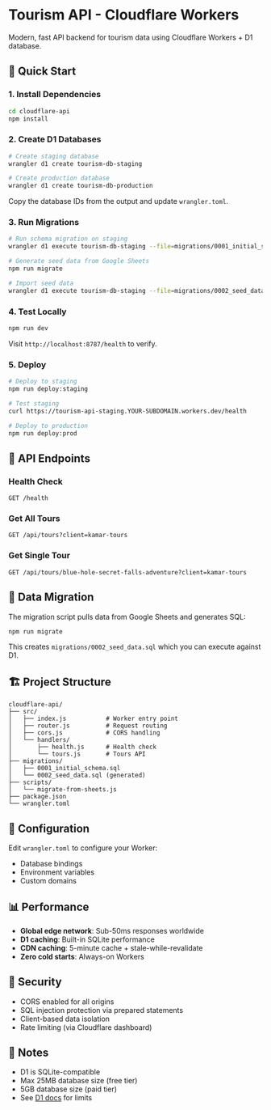 # Tourism API - Cloudflare Workers

Modern, fast API backend for tourism data using Cloudflare Workers + D1 database.

## 🚀 Quick Start

### 1. Install Dependencies
```bash
cd cloudflare-api
npm install
```

### 2. Create D1 Databases
```bash
# Create staging database
wrangler d1 create tourism-db-staging

# Create production database
wrangler d1 create tourism-db-production
```

Copy the database IDs from the output and update `wrangler.toml`.

### 3. Run Migrations
```bash
# Run schema migration on staging
wrangler d1 execute tourism-db-staging --file=migrations/0001_initial_schema.sql

# Generate seed data from Google Sheets
npm run migrate

# Import seed data
wrangler d1 execute tourism-db-staging --file=migrations/0002_seed_data.sql
```

### 4. Test Locally
```bash
npm run dev
```

Visit `http://localhost:8787/health` to verify.

### 5. Deploy
```bash
# Deploy to staging
npm run deploy:staging

# Test staging
curl https://tourism-api-staging.YOUR-SUBDOMAIN.workers.dev/health

# Deploy to production
npm run deploy:prod
```

## 📡 API Endpoints

### Health Check
```
GET /health
```

### Get All Tours
```
GET /api/tours?client=kamar-tours
```

### Get Single Tour
```
GET /api/tours/blue-hole-secret-falls-adventure?client=kamar-tours
```

## 🔄 Data Migration

The migration script pulls data from Google Sheets and generates SQL:

```bash
npm run migrate
```

This creates `migrations/0002_seed_data.sql` which you can execute against D1.

## 🏗️ Project Structure

```
cloudflare-api/
├── src/
│   ├── index.js           # Worker entry point
│   ├── router.js          # Request routing
│   ├── cors.js            # CORS handling
│   └── handlers/
│       ├── health.js      # Health check
│       └── tours.js       # Tours API
├── migrations/
│   ├── 0001_initial_schema.sql
│   └── 0002_seed_data.sql (generated)
├── scripts/
│   └── migrate-from-sheets.js
├── package.json
└── wrangler.toml
```

## 🔧 Configuration

Edit `wrangler.toml` to configure your Worker:
- Database bindings
- Environment variables
- Custom domains

## 📊 Performance

- **Global edge network**: Sub-50ms responses worldwide
- **D1 caching**: Built-in SQLite performance
- **CDN caching**: 5-minute cache + stale-while-revalidate
- **Zero cold starts**: Always-on Workers

## 🔐 Security

- CORS enabled for all origins
- SQL injection protection via prepared statements
- Client-based data isolation
- Rate limiting (via Cloudflare dashboard)

## 📝 Notes

- D1 is SQLite-compatible
- Max 25MB database size (free tier)
- 5GB database size (paid tier)
- See [D1 docs](https://developers.cloudflare.com/d1/) for limits
